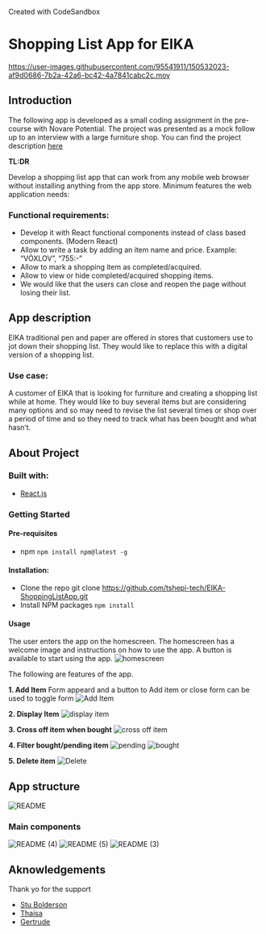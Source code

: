 Created with CodeSandbox

 # Shopping List App for EIKA #
https://user-images.githubusercontent.com/95541911/150532023-af9d0686-7b2a-42a6-bc42-4a7841cabc2c.mov

 ## Introduction ##
The following app is developed as a small coding assignment in the pre-course with Novare Potential.  The project was presented as a mock follow up to an interview with a large furniture shop. You can find the project description [here](https://www.icloud.com/pages/0kLMjMDP0qkWDEcFzbZE3DhuQ#project-0-shopping-list)

**TL:DR**

Develop a shopping list app that can work from any mobile web browser without installing anything from the app store. Minimum features the web application needs:
### Functional requirements: ###

* Develop it with React functional components instead of class based components. (Modern React)
* Allow to write a task by adding an item name and price. Example: “VÖXLOV”, “755:-”
* Allow to mark  a shopping item as completed/acquired.
* Allow to view or hide completed/acquired shopping items.
* We would like that the users can close and reopen the page without losing their list.

## App description ##

EIKA traditional pen and paper are offered in stores that customers use to jot down their shopping list. They would like to replace this with a digital version of a shopping list. 

### Use case: ###

A customer of EIKA that is looking for furniture and creating a shopping list while at home. They would like to buy several items but are considering many options and so may need to revise the list several times or shop over a period of time and so they need to track what has been bought and what hasn’t. 

## About Project ##

### Built with: ###
* [React.js](https://reactjs.org/)

### Getting Started ###

#### Pre-requisites ####

* npm
`npm install npm@latest -g`

#### Installation: ####

* Clone the repo
git clone https://github.com/tshepi-tech/EIKA-ShoppingListApp.git
* Install NPM packages
`npm install`

#### Usage ####

The user enters the app on the homescreen. The homescreen has a  welcome image and instructions on how to use the app. A button is available to start using the app. 
![homescreen](https://user-images.githubusercontent.com/95541911/150535088-7a27bba6-06a7-43d7-9ef5-6ec0543a09cd.png)

The following are features of the app.

**1. Add Item**
Form appeard and a button to Add item or close form can be used to toggle form
![Add Item](https://user-images.githubusercontent.com/95541911/150535605-5cba56e8-16fe-4782-8bc0-f9cfcffdd68f.png)

**2. Display Item**
![display item](https://user-images.githubusercontent.com/95541911/150535845-97489347-8abc-47d1-9fd8-faea060445f7.png)

**3. Cross off item when bought**
![cross off item](https://user-images.githubusercontent.com/95541911/150535942-16b809d5-a098-4b59-b3b4-8199e3fac38d.png)

**4. Filter bought/pending item**
![pending](https://user-images.githubusercontent.com/95541911/150536084-c15c5b15-00ed-4505-ad63-0cea50a70e4e.png) ![bought](https://user-images.githubusercontent.com/95541911/150536122-daa874ad-042d-46a1-989d-0964ba483eff.png)

**5. Delete item**
![Delete](https://user-images.githubusercontent.com/95541911/150536201-a3b3a96c-8e6f-4f3c-9a61-0d6f502d3aef.png)

## App structure ##
![README](https://user-images.githubusercontent.com/95541911/150536932-32b79572-9ff5-419a-aab6-749ed636478d.png)

### Main components ###

![README (4)](https://user-images.githubusercontent.com/95541911/150542708-3518e018-1bea-4a1e-8781-d6614efd52f6.png)
![README (5)](https://user-images.githubusercontent.com/95541911/150542937-a7485646-d35d-4338-9b62-ac6fdd64811a.png)
![README (3)](https://user-images.githubusercontent.com/95541911/150537220-51f092df-645d-47df-b1a6-91cb4e724360.png)

## Aknowledgements ##

Thank yo for the support

* [Stu Bolderson](https://github.com/stu1612)
* [Thaisa](https://github.com/limatfc)
* [Gertrude](https://github.com/SimplyGertrude)










 

